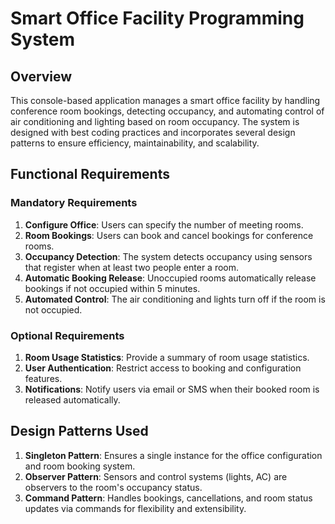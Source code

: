 # Smart Office Facility Programming System

## Overview

This console-based application manages a smart office facility by handling conference room bookings, detecting occupancy, and automating control of air conditioning and lighting based on room occupancy. The system is designed with best coding practices and incorporates several design patterns to ensure efficiency, maintainability, and scalability.

## Functional Requirements

### Mandatory Requirements

1. **Configure Office**: Users can specify the number of meeting rooms.
2. **Room Bookings**: Users can book and cancel bookings for conference rooms.
3. **Occupancy Detection**: The system detects occupancy using sensors that register when at least two people enter a room.
4. **Automatic Booking Release**: Unoccupied rooms automatically release bookings if not occupied within 5 minutes.
5. **Automated Control**: The air conditioning and lights turn off if the room is not occupied.

### Optional Requirements

1. **Room Usage Statistics**: Provide a summary of room usage statistics.
2. **User Authentication**: Restrict access to booking and configuration features.
3. **Notifications**: Notify users via email or SMS when their booked room is released automatically.

## Design Patterns Used

1. **Singleton Pattern**: Ensures a single instance for the office configuration and room booking system.
2. **Observer Pattern**: Sensors and control systems (lights, AC) are observers to the room's occupancy status.
3. **Command Pattern**: Handles bookings, cancellations, and room status updates via commands for flexibility and extensibility.
